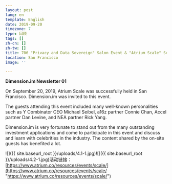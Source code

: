 ```yaml
---
layout: post
lang: en
template: English
date: 2019-09-20
timezone: 7
type: 回顾
tags: []
zh-cn: []
zh-tw: []
title: 706 "Privacy and Data Sovereign" Salon Event & "Atrium Scale" Seminar
location: San Francisco
image: ''

---
```

**Dimension.im Newsletter 01**

On September 20, 2019, Atrium Scale was successfully held in San Francisco. Dimension.im was invited to this event.

The guests attending this event included many well-known personalities such as Y Combinator CEO Michael Seibel, a16z partner Connie Chan, Accel partner Dan Levine, and NEA partner Rick Yang.

Dimension.im is very fortunate to stand out from the many outstanding investment applications and come to participate in this event and discuss and learn with celebrities in the industry. The content shared by the on-site guests has benefited a lot.

![]({{ site.baseurl_root }}/uploads/4.1-1.jpg)![]({{ site.baseurl_root }}/uploads/4.2-1.jpg)活动链接：[https://www.atrium.co/resources/events/scale/](https://www.atrium.co/resources/events/scale/ "https://www.atrium.co/resources/events/scale/")